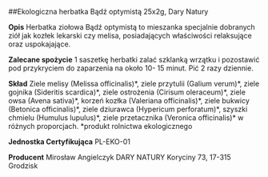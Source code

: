 ##Ekologiczna herbatka Bądź optymistą 25x2g, Dary Natury

**Opis** Herbatka ziołowa Bądź optymistą to mieszanka specjalnie dobranych ziół jak kozłek lekarski czy melisa, posiadających właściwości relaksujące oraz uspokajające.

**Zalecane spożycie** 1 saszetkę herbatki zalać szklanką wrzątku i pozostawić pod przykryciem do zaparzenia na około 10- 15 minut. Pić 2 razy dziennie.

**Skład** Ziele melisy (Melissa officinalis)\*, ziele przytulii (Galium verum)\*, ziele gojnika (Sideritis scardica)\*, ziele ostrożenia (Cirisum oleraceum)\*, ziele owsa (Avena sativa)\*, korzeń kozłka (Valeriana officinalis)\*, ziele bukwicy (Betonica officinalis)\*, ziele dziurawca (Hypericum perforatum)\*, szyszki chmielu (Humulus lupulus)\*, ziele przetacznika (Veronica officinalis)\* w różnych proporcjach.
\*produkt rolnictwa ekologicznego

**Jednostka Certyfikująca** PL-EKO-01

**Producent** Mirosław Angielczyk DARY NATURY
Koryciny 73, 17-315 Grodzisk
